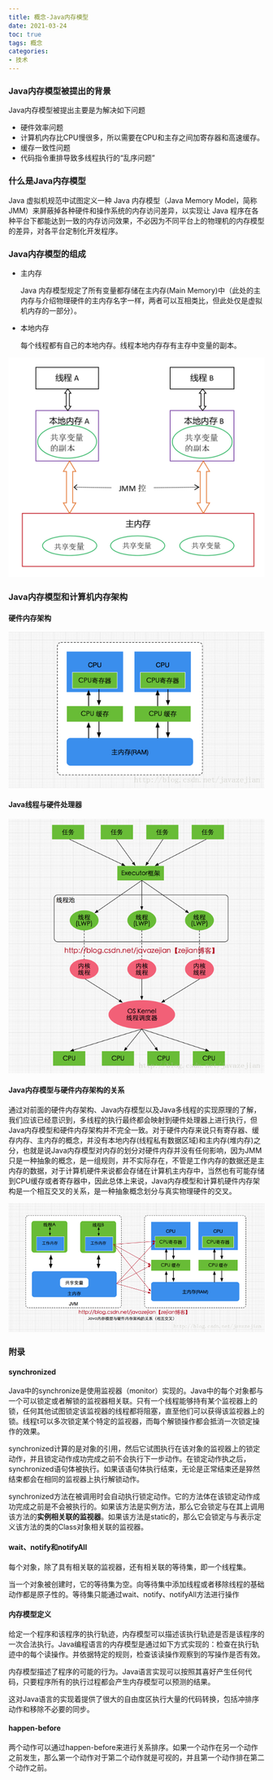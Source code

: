 ```yaml
---
title: 概念-Java内存模型
date: 2021-03-24
toc: true
tags: 概念
categories: 
- 技术
---
```


### Java内存模型被提出的背景

Java内存模型被提出主要是为解决如下问题

* 硬件效率问题
* 计算机内存比CPU慢很多，所以需要在CPU和主存之间加寄存器和高速缓存。
* 缓存一致性问题
* 代码指令重排导致多线程执行的“乱序问题”

### 什么是Java内存模型

Java 虚拟机规范中试图定义一种 Java 内存模型（Java Memory Model，简称 JMM）来屏蔽掉各种硬件和操作系统的内存访问差异，以实现让 Java 程序在各种平台下都能达到一致的内存访问效果，不必因为不同平台上的物理机的内存模型的差异，对各平台定制化开发程序。



### Java内存模型的组成

* 主内存

  Java 内存模型规定了所有变量都存储在主内存(Main Memory)中（此处的主内存与介绍物理硬件的主内存名字一样，两者可以互相类比，但此处仅是虚拟机内存的一部分）。

* 本地内存

  每个线程都有自己的本地内存。线程本地内存存有主存中变量的副本。

<img src="/images/JMM2.png" alt="JMM2"/>

### Java内存模型和计算机内存架构

#### 硬件内存架构

<img src="/images/JMM3.png" alt="JMM3"  />

#### Java线程与硬件处理器

<img src="/images/JMM4.png" alt="JMM4"  />

#### Java内存模型与硬件内存架构的关系

通过对前面的硬件内存架构、Java内存模型以及Java多线程的实现原理的了解，我们应该已经意识到，多线程的执行最终都会映射到硬件处理器上进行执行，但Java内存模型和硬件内存架构并不完全一致。对于硬件内存来说只有寄存器、缓存内存、主内存的概念，并没有本地内存(线程私有数据区域)和主内存(堆内存)之分，也就是说Java内存模型对内存的划分对硬件内存并没有任何影响，因为JMM只是一种抽象的概念，是一组规则，并不实际存在，不管是工作内存的数据还是主内存的数据，对于计算机硬件来说都会存储在计算机主内存中，当然也有可能存储到CPU缓存或者寄存器中，因此总体上来说，Java内存模型和计算机硬件内存架构是一个相互交叉的关系，是一种抽象概念划分与真实物理硬件的交叉。

<img src="/images/JMM5.png" alt="JMM5"  />

### 附录

#### synchronized

Java中的synchronize是使用监视器（monitor）实现的。Java中的每个对象都与一个可以锁定或者解锁的监视器相关联。只有一个线程能够持有某个监视器上的锁，任何其他试图锁定该监视器的线程都将阻塞，直至他们可以获得该监视器上的锁。线程t可以多次锁定某个特定的监视器，而每个解锁操作都会抵消一次锁定操作的效果。

synchronized计算的是对象的引用，然后它试图执行在该对象的监视器上的锁定动作，并且锁定动作成功完成之前不会执行下一步动作。在锁定动作执之后，synchronized语句体被执行。如果该语句体执行结束，无论是正常结束还是猝然结束都会在相同的监视器上执行解锁动作。

synchronized方法在被调用时会自动执行锁定动作。它的方法体在该锁定动作成功完成之前是不会被执行的。如果该方法是实例方法，那么它会锁定与在其上调用该方法的**实例相关联的监视器**。如果该方法是static的，那么它会锁定与与表示定义该方法的类的Class对象相关联的监视器。

#### wait、notify和notifyAll

每个对象，除了具有相关联的监视器，还有相关联的等待集，即一个线程集。

当一个对象被创建时，它的等待集为空。向等待集中添加线程或者移除线程的基础动作都是原子性的。等待集只能通过wait、notify、notifyAll方法进行操作

#### 内存模型定义

给定一个程序和该程序的执行轨迹，内存模型可以描述该执行轨迹是否是该程序的一次合法执行。Java编程语言的内存模型是通过如下方式实现的：检查在执行轨迹中的每个读操作。并依据特定的规则，检查该读操作观察到的写操作是否有效。

内存模型描述了程序的可能的行为。Java语言实现可以按照其喜好产生任何代码，只要程序所有的执行过程都会产生内存模型可以预测的结果。

这对Java语言的实现着提供了很大的自由度区执行大量的代码转换，包括冲排序动作和移除不必要的同步。

#### happen-before

两个动作可以通过happen-before来进行关系排序。如果一个动作在另一个动作之前发生，那么第一个动作对于第二个动作就是可视的，并且第一个动作排在第二个动作之前。



